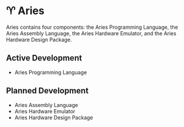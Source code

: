 # ♈ Aries

Aries contains four components: the Aries Programming Language, the Aries Assembly Language, the Aries Hardware Emulator, and the Aries Hardware Design Package.

## Active Development
- Aries Programming Language

## Planned Development
- Aries Assembly Language
- Aries Hardware Emulator
- Aries Hardware Design Package
